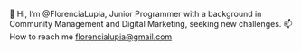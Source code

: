  👋 Hi, I’m @FlorenciaLupia, Junior Programmer with a background in Community Management and Digital Marketing, seeking new challenges.
 📫 How to reach me florencialupia@gmail.com

<!---
FlorenciaLupia/FlorenciaLupia is a ✨ special ✨ repository because its `README.md` (this file) appears on your GitHub profile.
You can click the Preview link to take a look at your changes.
--->
